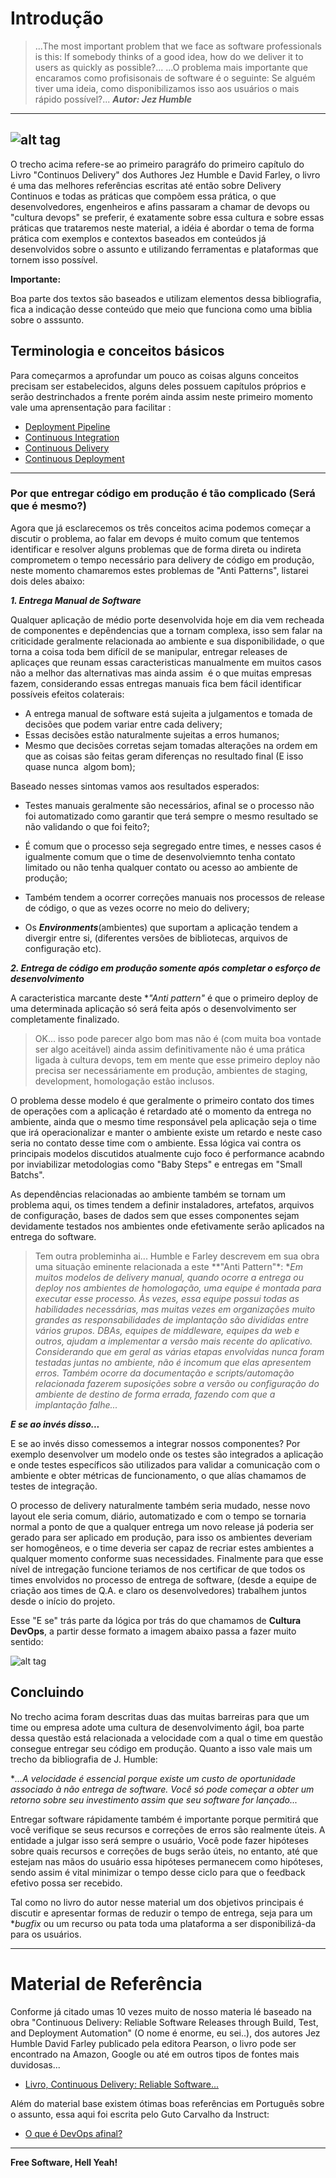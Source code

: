 # Introdução

> ...The most important problem that we face as software professionals is this: If somebody thinks of a good idea, how do we deliver it to users as quickly as possible?...
...O problema mais importante que encaramos como profisisonais de software é o seguinte: Se alguém tiver uma ideia, como disponibilizamos isso aos usuários o mais rápido possível?... ***Autor: Jez Humble***

---
![alt tag](https://github.com/fiapsecdevops/classroom/raw/master/content/pexels/355988.jpg)
---

O trecho acima refere-se ao primeiro paragráfo do primeiro capítulo do Livro "Continuos Delivery" dos Authores Jez Humble e David Farley, o livro é uma das melhores referências escritas até então sobre Delivery Continuos e todas as práticas que compõem essa prática, o que desenvolvedores, engenheiros e afins passaram a chamar de devops ou "cultura devops" se preferir, é exatamente sobre essa cultura e sobre essas práticas que trataremos neste material, a idéia é abordar o tema de forma prática com exemplos e contextos baseados em conteúdos já desenvolvidos sobre o assunto e utilizando ferramentas e plataformas que tornem isso possível.

**Importante:**

Boa parte dos textos são baseados e utilizam elementos dessa bibliografia, fica a indicação desse conteúdo que meio que funciona como uma biblia sobre o asssunto.

## Terminologia e conceitos básicos

Para começarmos a aprofundar um pouco as coisas alguns conceitos precisam ser estabelecidos, alguns deles possuem capítulos próprios e serão destrinchados a frente porém ainda assim neste primeiro momento vale uma aprensentação para facilitar :

* [Deployment Pipeline](https://github.com/fiapsecdevops/classroom/blob/master/content/conceitos/1.1pipeline.md)
* [Continuous Integration](https://github.com/fiapsecdevops/classroom/blob/master/content/conceitos/1.2continuousIntegration.md)
* [Continuous Delivery](https://github.com/fiapsecdevops/classroom/blob/master/content/conceitos/1.3continuousDelivery.md)
* [Continuous Deployment](https://github.com/fiapsecdevops/classroom/blob/master/content/conceitos/1.4continuousDeployment.md)

---

### Por que entregar código em produção é tão complicado (Será que é mesmo?)

Agora que já esclarecemos os três conceitos acima podemos começar a discutir o problema, ao falar em devops é muito comum que tentemos identificar e resolver alguns problemas que de forma direta ou indireta comprometem o tempo necessário para delivery de código em produção, neste momento chamaremos estes problemas de "Anti Patterns", listarei dois deles abaixo:

***1. Entrega Manual de Software***

Qualquer aplicação de médio porte desenvolvida hoje em dia vem recheada de componentes e depêndencias que a tornam complexa, isso sem falar na criticidade geralmente relacionada ao ambiente e sua disponibilidade, o que torna a coisa toda bem difícil de se manipular, entregar releases de aplicaçes que reunam essas caracteristicas manualmente em muitos casos não a melhor das alternativas mas ainda assim  é o que muitas empresas fazem, considerando essas entregas manuais fica bem fácil identificar possíveis efeitos colaterais:

* A entrega manual de software está sujeita a julgamentos e tomada de decisões que podem variar entre cada delivery;
* Essas decisões estão naturalmente sujeitas a erros humanos;
* Mesmo que decisões corretas sejam tomadas alterações na ordem em que as coisas são feitas geram diferenças no resultado final (E isso quase nunca  algom bom);

Baseado nesses sintomas vamos aos resultados esperados:

* Testes manuais geralmente são necessários, afinal se o processo não foi automatizado como garantir que terá sempre o mesmo resultado se não validando o que foi feito?;

* É comum que o processo seja segregado entre times, e  nesses casos é igualmente comum que o time de desenvolviemnto tenha contato limitado ou não tenha qualquer contato ou acesso ao ambiente de produção;

* Também tendem a ocorrer correções manuais nos processos de release de código, o que as vezes ocorre no meio do delivery;

* Os ***Environments***(ambientes) que suportam a aplicação tendem a divergir entre si, (diferentes versões de bibliotecas, arquivos de configuração etc).

***2. Entrega de código em produção somente após completar o esforço de desenvolvimento***

A caracteristica marcante deste **"Anti pattern"* é que o primeiro deploy de uma determinada aplicação só será feita após o desenvolvimento ser completamente finalizado.

> OK... isso pode parecer algo bom mas não é (com muita boa vontade ser algo aceitável) ainda assim definitivamente não é uma prática ligada à cultura devops, tem em mente que esse primeiro deploy não precisa ser necessáriamente em produção, ambientes de staging, development, homologação estão inclusos.

O problema desse modelo é que geralmente o primeiro contato dos times de operações com a aplicação é retardado até o momento da entrega no ambiente, ainda que o mesmo time responsável pela aplicação seja o time que irá operacionalizar e manter o ambiente existe um retardo e neste caso seria no contato desse time com o ambiente. Essa lógica vai contra os principais modelos discutidos atualmente cujo foco é performance acabndo por inviabilizar metodologias como "Baby Steps" e entregas em "Small Batchs".

As dependências relacionadas ao ambiente também se tornam um problema aqui, os times tendem a definir instaladores, artefatos, arquivos de configuração, bases de dados sem que esses componentes sejam devidamente testados nos ambientes onde efetivamente serão aplicados na entrega do software.

> Tem outra probleminha ai... Humble e Farley descrevem em sua obra uma situação eminente relacionada a este **"Anti Pattern"*:
> **Em muitos modelos de delivery manual, quando ocorre a entrega ou deploy nos ambientes de homologação, uma equipe é montada para executar esse processo. Às vezes, essa equipe possui todas as habilidades necessárias, mas muitas vezes em organizações muito grandes as responsabilidades de implantação são divididas entre vários grupos. DBAs, equipes de middleware, equipes da web e outros, ajudam a implementar a versão mais recente do aplicativo. Considerando que em geral as várias etapas envolvidas nunca foram testadas juntas no ambiente, não é incomum que elas apresentem erros. Também ocorre da documentação e scripts/automação relacionada fazerem suposições sobre a versão ou configuração do ambiente de destino de forma errada, fazendo com que a implantação falhe...*

***E se ao invés disso...***

E se ao invés disso comessemos a integrar nossos componentes? Por exemplo desenvolver um modelo onde os testes são integrados a aplicação e onde testes específicos são utilizados para validar a comunicação com o ambiente e obter métricas de funcionamento, o que alías chamamos de testes de integração.

O processo de delivery naturalmente também seria mudado, nesse novo layout ele seria comum, diário, automatizado e com o tempo se tornaria normal a ponto de que a qualquer entrega um novo release já poderia ser gerado para ser aplicado em produção, para isso os ambientes deveriam ser homogêneos, e o time deveria ser capaz de recriar estes ambientes a qualquer momento conforme suas necessidades. Finalmente para que esse nível de intregação funcione teriamos de nos certificar de que todos os times envolvidos no processo de entrega de software, (desde a equipe de criação aos  times de Q.A. e claro os desenvolvedores) trabalhem juntos desde o início do projeto.

 Esse "E se" trás parte da lógica por trás do que chamamos de **Cultura DevOps**, a partir desse formato a imagem abaixo passa a fazer muito sentido:

![alt tag](https://github.com/fiapsecdevops/classroom/raw/master/content/images/1.2-devopsProcess.png)

## Concluindo

No trecho acima foram descritas duas das muitas barreiras para que um time ou empresa adote uma cultura de desenvolvimento ágil, boa parte dessa questão está relacionada a velocidade com a qual o time em questão consegue entregar seu código em produção. Quanto a isso vale mais um trecho da bibliografia de J. Humble:

**...A velocidade é essencial porque existe um custo de oportunidade associado à não entrega de software. Você só pode começar a obter um retorno sobre seu investimento assim que seu software for lançado...*

Entregar software rápidamente também é importante porque permitirá que você verifique se seus recursos e correções de erros são realmente úteis. A entidade a julgar isso será sempre o usuário, Você pode fazer hipóteses sobre quais recursos e correções de bugs serão úteis, no entanto, até que estejam nas mãos do usuário essa hipóteses permanecem como hipóteses, sendo assim é vital minimizar o tempo desse ciclo para que o feedback efetivo possa ser recebido.

Tal como no livro do autor nesse material um dos objetivos principais é discutir e apresentar formas de reduzir o tempo de entrega, seja para um **bugfix* ou um recurso ou pata toda uma plataforma a ser disponibilizá-da para os usuários.

---

# Material de Referência

Conforme já citado umas 10 vezes muito de nosso materia lé baseado na obra "Continuous Delivery: Reliable Software Releases through Build, Test, and Deployment Automation" (O nome é enorme, eu sei..), dos autores Jez Humble
David Farley publicado pela editora Pearson, o livro pode ser encontrado na Amazon, Google ou até em outros tipos de fontes mais duvidosas...

* [Livro, Continuous Delivery: Reliable Software...](https://www.pearson.com/us/higher-education/program/Humble-Continuous-Delivery-Reliable-Software-Releases-through-Build-Test-and-Deployment-Automation/PGM249879.html)

Além do material base existem ótimas boas referências em Português sobre o assunto, essa aqui foi escrita pelo Guto Carvalho da Instruct:

* [O que é DevOps afinal?](http://gutocarvalho.net/octopress/2013/03/16/o-que-e-um-devops-afinal/)

---

**Free Software, Hell Yeah!**